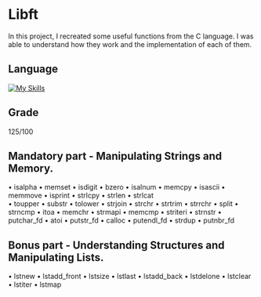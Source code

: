 # Libft
In this project, I recreated some useful functions from the C language. I was able to understand how they work and the implementation of each of them.

## Language
[![My Skills](https://skillicons.dev/icons?i=c)](https://skillicons.dev)

## Grade

125/100

## Mandatory part - Manipulating Strings and Memory.
• isalpha            • memset
• isdigit            • bzero
• isalnum            • memcpy
• isascii            • memmove
• isprint            • strlcpy
• strlen             • strlcat           
• toupper            • substr
• tolower            • strjoin
• strchr             • strtrim
• strrchr            • split
• strncmp            • itoa
• memchr             • strmapi
• memcmp             • striteri
• strnstr            • putchar_fd
• atoi               • putstr_fd
• calloc             • putendl_fd
• strdup             • putnbr_fd

## Bonus part - Understanding Structures and Manipulating Lists.
• lstnew  • lstadd_front  • lstsize • lstlast • lstadd_back • lstdelone • lstclear • lstiter • lstmap
